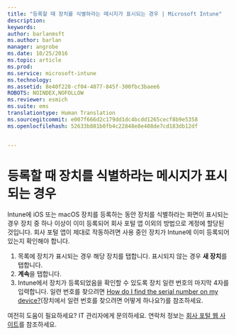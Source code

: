 ```yaml
---
title: "등록할 때 장치를 식별하라는 메시지가 표시되는 경우 | Microsoft Intune"
description: 
keywords: 
author: barlanmsft
ms.author: barlan
manager: angrobe
ms.date: 10/25/2016
ms.topic: article
ms.prod: 
ms.service: microsoft-intune
ms.technology: 
ms.assetid: 8e40f228-cf04-4077-845f-300fbc3baee6
ROBOTS: NOINDEX,NOFOLLOW
ms.reviewer: esmich
ms.suite: ems
translationtype: Human Translation
ms.sourcegitcommit: e007f666d2c179dd1dc4bcdd1265cecf8b9e5358
ms.openlocfilehash: 52633b881b0fb4c22848e8e408de7cd183db12df


---
```



# <a name="you-are-asked-to-identify-your-device-when-youre-trying-to-enroll"></a>등록할 때 장치를 식별하라는 메시지가 표시되는 경우

Intune에 iOS 또는 macOS 장치를 등록하는 동안 장치를 식별하라는 화면이 표시되는 경우 장치 중 하나 이상이 이미 등록되어 회사 포털 앱 이외의 방법으로 계정에 할당된 것입니다. 회사 포털 앱이 제대로 작동하려면 사용 중인 장치가 Intune에 이미 등록되어 있는지 확인해야 합니다.

1. 목록에 장치가 표시되는 경우 해당 장치를 탭합니다. 표시되지 않는 경우 **새 장치**를 탭합니다.
2. **계속**을 탭합니다.
3. Intune에서 장치가 등록되었음을 확인할 수 있도록 장치 일련 번호의 마지막 4자를 입력합니다. 일련 번호를 찾으려면 [How do I find the serial number on my device?](how-do-i-find-the-serial-number-on-my-device-ios.md)(장치에서 일련 번호를 찾으려면 어떻게 하나요?)를 참조하세요.

여전히 도움이 필요하세요? IT 관리자에게 문의하세요. 연락처 정보는 [회사 포털 웹 사이트](http://portal.manage.microsoft.com)를 참조하세요.



<!--HONumber=Dec16_HO1-->


